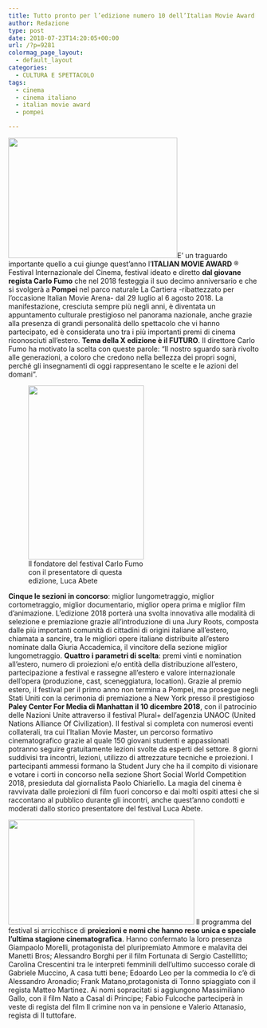 ```yaml
---
title: Tutto pronto per l’edizione numero 10 dell’Italian Movie Award
author: Redazione
type: post
date: 2018-07-23T14:20:05+00:00
url: /?p=9281
colormag_page_layout:
  - default_layout
categories:
  - CULTURA E SPETTACOLO
tags:
  - cinema
  - cinema italiano
  - italian movie award
  - pompei

---
```

<img decoding="async" loading="lazy" class=" wp-image-9286 alignleft" src="https://progressonline.it/wp-content/uploads/2018/07/xBbiXiLw-300x213.png" alt="" width="339" height="241" />E’ un traguardo importante quello a cui giunge quest’anno l’**ITALIAN MOVIE AWARD** ® Festival Internazionale del Cinema, festival ideato e diretto **dal giovane regista Carlo Fumo** che nel 2018 festeggia il suo decimo anniversario e che si svolgerà a **Pompei** nel parco naturale La Cartiera -ribattezzato per l’occasione Italian Movie Arena- dal 29 luglio al 6 agosto 2018. La manifestazione, cresciuta sempre più negli anni, è diventata un appuntamento culturale prestigioso nel panorama nazionale, anche grazie alla presenza di grandi personalità dello spettacolo che vi hanno partecipato, ed è considerata uno tra i più importanti premi di cinema riconosciuti all’estero. **Tema della X edizione è il FUTURO**. Il direttore Carlo Fumo ha motivato la scelta con queste parole: “Il nostro sguardo sarà rivolto alle generazioni, a coloro che credono nella bellezza dei propri sogni, perché gli insegnamenti di oggi rappresentano le scelte e le azioni del domani”.

<figure id="attachment_9283" aria-describedby="caption-attachment-9283" style="width: 232px" class="wp-caption alignright"><img decoding="async" loading="lazy" class="wp-image-9283" src="https://progressonline.it/wp-content/uploads/2018/07/atweSfqQ-200x300.jpeg" alt="" width="232" height="348" /><figcaption id="caption-attachment-9283" class="wp-caption-text">Il fondatore del festival Carlo Fumo con il presentatore di questa edizione, Luca Abete</figcaption></figure>

**Cinque le sezioni in concorso**: miglior lungometraggio, miglior cortometraggio, miglior documentario, miglior opera prima e miglior film d’animazione. L’edizione 2018 porterà una svolta innovativa alle modalità di selezione e premiazione grazie all’introduzione di una Jury Roots, composta dalle più importanti comunità di cittadini di origini italiane all’estero, chiamata a sancire, tra le migliori opere italiane distribuite all’estero nominate dalla Giuria Accademica, il vincitore della sezione miglior lungometraggio. **Quattro i parametri di scelta**: premi vinti e nomination all’estero, numero di proiezioni e/o entità della distribuzione all’estero, partecipazione a festival e rassegne all’estero e valore internazionale dell’opera (produzione, cast, sceneggiatura, location). Grazie al premio estero, il festival per il primo anno non termina a Pompei, ma prosegue negli Stati Uniti con la cerimonia di premiazione a New York presso il prestigioso **Paley Center For Media di Manhattan il 10 dicembre 2018**, con il patrocinio delle Nazioni Unite attraverso il festival Plural+ dell’agenzia UNAOC (United Nations Alliance Of Civilization). Il festival si completa con numerosi eventi collaterali, tra cui l’Italian Movie Master, un percorso formativo cinematografico grazie al quale 150 giovani studenti e appassionati potranno seguire gratuitamente lezioni svolte da esperti del settore. 8 giorni suddivisi tra incontri, lezioni, utilizzo di attrezzature tecniche e proiezioni. I partecipanti ammessi formano la Student Jury che ha il compito di visionare e votare i corti in concorso nella sezione Short Social World Competition 2018, presieduta dal giornalista Paolo Chiariello. La magia del cinema è ravvivata dalle proiezioni di film fuori concorso e dai molti ospiti attesi che si raccontano al pubblico durante gli incontri, anche quest’anno condotti e moderati dallo storico presentatore del festival Luca Abete.

<img decoding="async" loading="lazy" class=" wp-image-9284 alignleft" src="https://progressonline.it/wp-content/uploads/2018/07/hMk_AKBA-300x169.jpeg" alt="" width="373" height="210" /> Il programma del festival si arricchisce di **proiezioni e nomi che hanno reso unica e speciale l’ultima stagione cinematografica**. Hanno confermato la loro presenza Giampaolo Morelli, protagonista del pluripremiato Ammore e malavita dei Manetti Bros; Alessandro Borghi per il film Fortunata di Sergio Castellitto; Carolina Crescentini tra le interpreti femminili dell’ultimo successo corale di Gabriele Muccino, A casa tutti bene; Edoardo Leo per la commedia Io c’è di Alessandro Aronadio; Frank Matano,protagonista di Tonno spiaggiato con il regista Matteo Martinez. Ai nomi sopracitati si aggiungono Massimiliano Gallo, con il film Nato a Casal di Principe; Fabio Fulcoche parteciperà in veste di regista del film Il crimine non va in pensione e Valerio Attanasio, regista di Il tuttofare.
